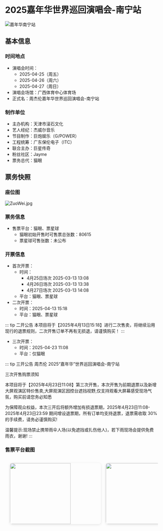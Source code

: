 # 2025嘉年华世界巡回演唱会-南宁站

![嘉年华南宁站](https://public.jaychou.wiki/show/concert/2019carnival/2025nanning/cover.jpg/yss+sy)

## 基本信息

### 时间地点
- 演唱会时间：
    - 2025-04-25（周五）
    - 2025-04-26（周六）
    - 2025-04-27（周日）
- 演唱会场馆：广西体育中心体育场
- 正式名：周杰伦嘉年华世界巡回演唱会-南宁站

### 制作单位
- 主办机构：天津市滚石文化
- 艺人经纪：杰威尔音乐
- 节目制作：巨炮娱乐（G/POWER）
- 工程统筹：广东保伦电子（ITC）
- 联合主办：巨星传奇
- 粉丝社区：Jayme
- 票务总代：猫眼

## 票务快照
### 座位图
![ZuoWei.jpg](https://public.jaychou.wiki/show/concert/2019carnival/2025nanning/ZuoWei.jpg/yss+sy)
### 票务信息
- 售票平台：猫眼、票星球
    - 猫眼初始开售时可售票总张数：80615
    - 票星球可售张数：未公布

### 开票信息
- 首次开票：
    - 时间：
        - 4月25日场次 2025-03-13 13:08
        - 4月26日场次 2025-03-13 13:38
        - 4月27日场次 2025-03-13 14:08
    - 平台：猫眼、票星球
- 二次开票：
    - 时间：2025-04-13 15:18
    - 平台：猫眼、票星球

::: tip 二开公告
本项目将于【2025年4月13日15:18】进行二次售卖，将继续沿用现行的退票规则，二次开售订单不再有无损退，请谨慎购买！
:::


- 三次开票：
    - 时间：2025-04-23 11:08
    - 平台：仅猫眼

::: tip 三开公告
周杰伦 2025“嘉年华”世界巡回演唱会-南宁站

三次开售购票须知

本项目将于【2025年4月23日11:08】第三次开售，本次开售为前期退票以及新增大屏观演区特价售卖,大屏观演区因控台遮挡视野,仅支持观看大屏幕感受现场气氛，购买前请您务必知悉

为保障观众权益，本次三开后将额外增加有损退票期，2025年4月23日11:08-2025年4月23日23:59 期间增设退票期，所有订单均支持退票，退票需收取 30%的手续费，请务必谨慎购买!

温馨提示:现场禁止携带雨伞人场(以免遮挡或扎伤他人)，若下雨现场会提供免费雨衣，谢谢!
:::


### 售票平台截图
<div class="image-scroll-container">
  <div class="image-scroll-wrapper">
    <div class="image-scroll-content">
        <img src="//public.jaychou.wiki/show/concert/2019carnival/2025nanning/myScreen.jpg/yss+sy" />
        <img src="//public.jaychou.wiki/show/concert/2019carnival/2025nanning/pxqScreen.jpg/yss+sy" />
        <img src="//public.jaychou.wiki/show/concert/2019carnival/2025nanning/PiaoXingQiu_PiaoDang.jpg/yss+sy" />
        <img src="//public.jaychou.wiki/show/concert/2019carnival/2025nanning/ManYan_PiaoDang.jpg/yss+sy" />
        <img src="//public.jaychou.wiki/show/concert/2019carnival/2025nanning/MaoYan_tips.jpg/yss+sy" />
        <img src="//public.jaychou.wiki/show/concert/2019carnival/2025nanning/no3_PA.jpg/yss+sy" />
        <img src="//public.jaychou.wiki/show/concert/2019carnival/2025nanning/PA001.jpg/yss+sy" />
        <img src="//public.jaychou.wiki/show/concert/2019carnival/2025nanning/PA002.jpg/yss+sy" />
        <img src="//public.jaychou.wiki/show/concert/2019carnival/2025nanning/PA003.jpg/yss+sy" />
        <img src="//public.jaychou.wiki/show/concert/2019carnival/2025nanning/PA004.jpg/yss+sy" />
        <img src="//public.jaychou.wiki/show/concert/2019carnival/2025nanning/PA01.jpg/yss+sy" />
    </div>
  </div>
  
  <!-- 放大预览模态框 -->
  <div class="image-modal" id="imageModal">
    <span class="close">&times;</span>
    <img class="modal-content" id="modalImage">
  </div>
</div>

<style>
.image-scroll-container {
  width: 100%;
  overflow: hidden;
  position: relative;
  margin: 1rem 0;
}

.image-scroll-wrapper {
  overflow-x: auto;
  -webkit-overflow-scrolling: touch; /* 优化移动端滚动 */
  padding: 1rem 0;
}

.image-scroll-content {
  display: flex;
  gap: 1rem;
  padding: 0 1rem;
  min-width: max-content; /* 保持内容不换行 */
}

.image-scroll-content img {
  height: 200px;
  min-width: 300px;
  object-fit: cover;
  border-radius: 8px;
  cursor: zoom-in;
  transition: transform 0.2s;
  box-shadow: 0 2px 8px rgba(0,0,0,0.1);
}

.image-scroll-content img:hover {
  transform: scale(1.02);
}

/* 模态框样式 */
.image-modal {
  display: none;
  position: fixed;
  z-index: 999;
  left: 0;
  top: 0;
  width: 100%;
  height: 100%;
  background-color: rgba(0,0,0,0.9);
}

.modal-content {
  margin: auto;
  display: block;
  max-width: 90%;
  max-height: 90vh;
  animation: zoom 0.3s;
}

.close {
  position: absolute;
  top: 15px;
  right: 35px;
  color: white;
  font-size: 40px;
  font-weight: bold;
  cursor: pointer;
}

@keyframes zoom {
  from {transform: scale(0.1)}
  to {transform: scale(1)}
}

@media (max-width: 768px) {
  .image-scroll-content img {
    height: 150px;
    min-width: 200px;
  }
}
</style>
